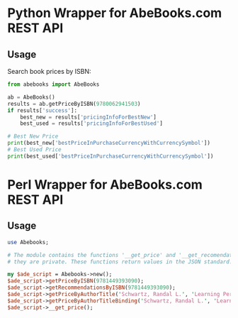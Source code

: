 # Python Wrapper for AbeBooks.com REST API

## Usage

Search book prices by ISBN:

```python
from abebooks import AbeBooks

ab = AbeBooks()
results = ab.getPriceByISBN(9780062941503)
if results['success']:
    best_new = results['pricingInfoForBestNew']
    best_used = results['pricingInfoForBestUsed']

# Best New Price
print(best_new['bestPriceInPurchaseCurrencyWithCurrencySymbol'])
# Best Used Price
print(best_used['bestPriceInPurchaseCurrencyWithCurrencySymbol'])
```

# Perl Wrapper for AbeBooks.com REST API

## Usage

```perl
use Abebooks;

# The module contains the functions '__get_price' and '__get_recomendations' -
# they are private. These functions return values in the JSON standard.

my $ade_script = Abebooks->new();
$ade_script->getPriceByISBN(9781449393090);
$ade_script->getRecommendationsByISBN(9781449393090);
$ade_script->getPriceByAuthorTitle('Schwartz, Randal L.', 'Learning Perl:');
$ade_script->getPriceByAuthorTitleBinding('Schwartz, Randal L.', 'Learning '.'Perl:', 'hard');
$ade_script->__get_price();
